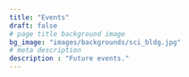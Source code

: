 ```yaml
---
title: "Events"
draft: false
# page title background image
bg_image: "images/backgrounds/sci_bldg.jpg"
# meta description
description : "Future events."
---
```

